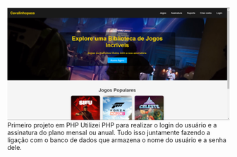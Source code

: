 ![preview](/Preview.png)
 Primeiro projeto em PHP
 Utilizei PHP para realizar o login do usuário e a assinatura do plano mensal ou anual. Tudo isso juntamente fazendo a ligação com o banco de dados que armazena o nome do usuário e a senha dele.